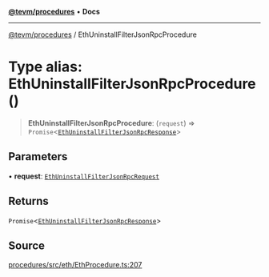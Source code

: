 [**@tevm/procedures**](../README.md) • **Docs**

***

[@tevm/procedures](../globals.md) / EthUninstallFilterJsonRpcProcedure

# Type alias: EthUninstallFilterJsonRpcProcedure()

> **EthUninstallFilterJsonRpcProcedure**: (`request`) => `Promise`\<[`EthUninstallFilterJsonRpcResponse`](EthUninstallFilterJsonRpcResponse.md)\>

## Parameters

• **request**: [`EthUninstallFilterJsonRpcRequest`](EthUninstallFilterJsonRpcRequest.md)

## Returns

`Promise`\<[`EthUninstallFilterJsonRpcResponse`](EthUninstallFilterJsonRpcResponse.md)\>

## Source

[procedures/src/eth/EthProcedure.ts:207](https://github.com/evmts/tevm-monorepo/blob/main/packages/procedures/src/eth/EthProcedure.ts#L207)
